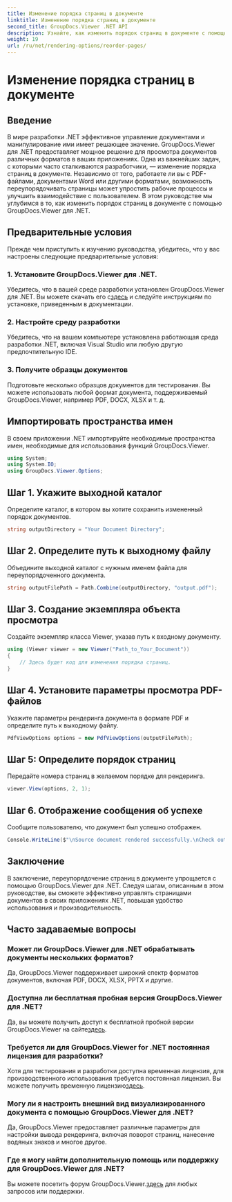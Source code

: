 ```yaml
---
title: Изменение порядка страниц в документе
linktitle: Изменение порядка страниц в документе
second_title: GroupDocs.Viewer .NET API
description: Узнайте, как изменить порядок страниц в документе с помощью GroupDocs.Viewer для .NET. Следуйте нашему пошаговому руководству для эффективного управления документами.
weight: 19
url: /ru/net/rendering-options/reorder-pages/
---
```


# Изменение порядка страниц в документе

## Введение
В мире разработки .NET эффективное управление документами и манипулирование ими имеет решающее значение. GroupDocs.Viewer для .NET предоставляет мощное решение для просмотра документов различных форматов в ваших приложениях. Одна из важнейших задач, с которыми часто сталкиваются разработчики, — изменение порядка страниц в документе. Независимо от того, работаете ли вы с PDF-файлами, документами Word или другими форматами, возможность переупорядочивать страницы может упростить рабочие процессы и улучшить взаимодействие с пользователем. В этом руководстве мы углубимся в то, как изменить порядок страниц в документе с помощью GroupDocs.Viewer для .NET.
## Предварительные условия
Прежде чем приступить к изучению руководства, убедитесь, что у вас настроены следующие предварительные условия:
### 1. Установите GroupDocs.Viewer для .NET.
 Убедитесь, что в вашей среде разработки установлен GroupDocs.Viewer для .NET. Вы можете скачать его с[здесь](https://releases.groupdocs.com/viewer/net/) и следуйте инструкциям по установке, приведенным в документации.
### 2. Настройте среду разработки
Убедитесь, что на вашем компьютере установлена работающая среда разработки .NET, включая Visual Studio или любую другую предпочтительную IDE.
### 3. Получите образцы документов
Подготовьте несколько образцов документов для тестирования. Вы можете использовать любой формат документа, поддерживаемый GroupDocs.Viewer, например PDF, DOCX, XLSX и т. д.

## Импортировать пространства имен
В своем приложении .NET импортируйте необходимые пространства имен, необходимые для использования функций GroupDocs.Viewer.

```csharp
using System;
using System.IO;
using GroupDocs.Viewer.Options;
```
## Шаг 1. Укажите выходной каталог
Определите каталог, в котором вы хотите сохранить измененный порядок документов.
```csharp
string outputDirectory = "Your Document Directory";
```
## Шаг 2. Определите путь к выходному файлу
Объедините выходной каталог с нужным именем файла для переупорядоченного документа.
```csharp
string outputFilePath = Path.Combine(outputDirectory, "output.pdf");
```
## Шаг 3. Создание экземпляра объекта просмотра
Создайте экземпляр класса Viewer, указав путь к входному документу.
```csharp
using (Viewer viewer = new Viewer("Path_to_Your_Document"))
{
    // Здесь будет код для изменения порядка страниц.
}
```
## Шаг 4. Установите параметры просмотра PDF-файлов
Укажите параметры рендеринга документа в формате PDF и определите путь к выходному файлу.
```csharp
PdfViewOptions options = new PdfViewOptions(outputFilePath);
```
## Шаг 5: Определите порядок страниц
Передайте номера страниц в желаемом порядке для рендеринга.
```csharp
viewer.View(options, 2, 1);
```
## Шаг 6. Отображение сообщения об успехе
Сообщите пользователю, что документ был успешно отображен.
```csharp
Console.WriteLine($"\nSource document rendered successfully.\nCheck output in {outputDirectory}.");
```

## Заключение
В заключение, переупорядочение страниц в документе упрощается с помощью GroupDocs.Viewer для .NET. Следуя шагам, описанным в этом руководстве, вы сможете эффективно управлять страницами документов в своих приложениях .NET, повышая удобство использования и производительность.
## Часто задаваемые вопросы
### Может ли GroupDocs.Viewer для .NET обрабатывать документы нескольких форматов?
Да, GroupDocs.Viewer поддерживает широкий спектр форматов документов, включая PDF, DOCX, XLSX, PPTX и другие.
### Доступна ли бесплатная пробная версия GroupDocs.Viewer для .NET?
 Да, вы можете получить доступ к бесплатной пробной версии GroupDocs.Viewer на сайте[здесь](https://releases.groupdocs.com/).
### Требуется ли для GroupDocs.Viewer for .NET постоянная лицензия для разработки?
 Хотя для тестирования и разработки доступна временная лицензия, для производственного использования требуется постоянная лицензия. Вы можете получить временную лицензию[здесь](https://purchase.groupdocs.com/temporary-license/).
### Могу ли я настроить внешний вид визуализированного документа с помощью GroupDocs.Viewer для .NET?
Да, GroupDocs.Viewer предоставляет различные параметры для настройки вывода рендеринга, включая поворот страниц, нанесение водяных знаков и многое другое.
### Где я могу найти дополнительную помощь или поддержку для GroupDocs.Viewer для .NET?
 Вы можете посетить форум GroupDocs.Viewer.[здесь](https://forum.groupdocs.com/c/viewer/9) для любых запросов или поддержки.